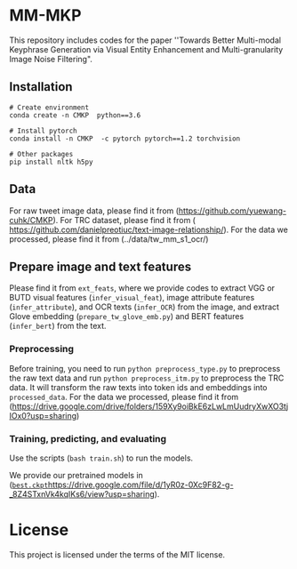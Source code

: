 # MM-MKP
This repository includes codes for the paper ''Towards Better Multi-modal Keyphrase Generation via Visual Entity Enhancement and Multi-granularity Image Noise Filtering".


## Installation
```
# Create environment
conda create -n CMKP  python==3.6

# Install pytorch 
conda install -n CMKP  -c pytorch pytorch==1.2 torchvision

# Other packages
pip install nltk h5py
```

## Data
For raw tweet image data, please find it from (https://github.com/yuewang-cuhk/CMKP).
For TRC dataset, please find it from ( https://github.com/danielpreotiuc/text-image-relationship/).
For the data we processed, please find it from (../data/tw_mm_s1_ocr/)

## Prepare image and text features
Please find it from `ext_feats`, where we provide codes to extract VGG or BUTD visual features (`infer_visual_feat`), image attribute features (`infer_attribute`), and OCR texts (`infer_OCR`) from the image, and extract Glove embedding (`prepare_tw_glove_emb.py`) and BERT features (`infer_bert`) from the text.


### Preprocessing
Before training, you need to run `python preprocess_type.py` to preprocess the raw text data and run `python preprocess_itm.py` to preprocess the TRC data. It will transform the raw texts into token ids and embeddings into `processed_data`.
For the data we processed, please find it from (https://drive.google.com/drive/folders/159Xy9oiBkE6zLwLmUudryXwXO3tjIOx0?usp=sharing)


### Training, predicting, and evaluating
Use the scripts (`bash train.sh`) to run the models. 


We provide our pretrained models in ([`best.ckpt`](https://drive.google.com/file/d/1yR0z-0Xc9F82-g-_8Z4STxnVk4kqIKs6/view?usp=sharing)https://drive.google.com/file/d/1yR0z-0Xc9F82-g-_8Z4STxnVk4kqIKs6/view?usp=sharing).

  
# License
This project is licensed under the terms of the MIT license. 
